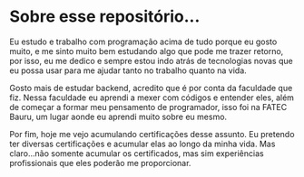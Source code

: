 # Sobre esse repositório...

  Eu estudo e trabalho com programação acima de tudo porque eu gosto muito, 
  e me sinto muito bem estudando algo que pode me trazer retorno, por isso,
  eu me dedico e sempre estou indo atrás de tecnologias novas que eu possa
  usar para me ajudar tanto no trabalho quanto na vida.
  
  Gosto mais de estudar backend, acredito que é por conta da faculdade que fiz.
  Nessa faculdade eu aprendi a mexer com códigos e entender eles, além de começar
  a formar meu pensamento de programador, isso foi na FATEC Bauru, um lugar aonde
  eu aprendi muito sobre eu mesmo.
  
  Por fim, hoje me vejo acumulando certificações desse assunto. Eu pretendo
  ter diversas certificações e acumular elas ao longo da minha vida. Mas claro...não somente
  acumular os certificados, mas sim experiências profissionais que eles poderão me
  proporcionar.
